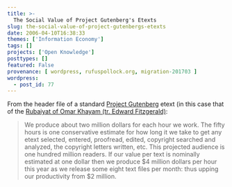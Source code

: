 ```yaml
---
title: >-
  The Social Value of Project Gutenberg's Etexts
slug: the-social-value-of-project-gutenbergs-etexts
date: 2006-04-10T16:38:33
themes: ['Information Economy']
tags: []
projects: ['Open Knowledge']
posttypes: []
featured: False
provenance: [ wordpress, rufuspollock.org, migration-201703 ]
wordpress:
  - post_id: 77
---
```


From the header file of a standard <a href="http://www.gutenberg.org/">Project Gutenberg</a> etext (in this case that of the <a href="http://www.gutenberg.org/etext/246">Rubaiyat of Omar Khayam (tr. Edward Fitzgerald)</a>: 

<blockquote>
   <p>We produce about two million dollars for each hour we work.  The fifty hours is one conservative estimate for how long it we take to get any etext selected, entered, proofread, edited, copyright searched and analyzed, the copyright letters written, etc.  This projected audience is one hundred million readers.  If our value per text is nominally estimated at one dollar then we produce $4 million dollars per hour this year as we release some eight text files per month:  thus upping our productivity from $2 million.</p>
</blockquote>

